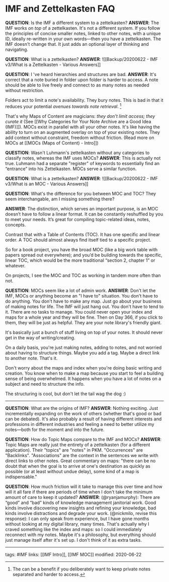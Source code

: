 # IMF and Zettelkasten FAQ
**QUESTION**: Is the IMF a different system to a zettelkasten?
**ANSWER**: The IMF works *on top* of a zettelkasten.  It's not a different system. If you follow the principles of concise smaller notes, linked to other notes, with a unique ID, ideally re-written in your own words—then you have a zettelkasten. The IMF doesn't change that. It just adds an optional layer of thinking and navigating.

**QUESTION**: What is a zettelkasten?
**ANSWER**: ![[Backup/20200622 - IMF v3/What is a Zettelkasten - Various Answers]]

**QUESTION**: I 've heard hierarchies and structures are bad.
**ANSWER**: It's correct that a note buried in folder upon folder is harder to access. A note should be able to live freely and connect to as many notes as needed without restriction.

Folders act to limit a note's availability. They bury notes. This is bad in that it reduces your potential *avenues towards note retrieval*. [^1]

That's why Maps of Content are magicians: *they don't limit access; they curate it* (See [[Why Categories for Your Note Archive are a Good Idea (IMF)]]). MOCs exist in parallel with all your other notes. It's like having the ability to turn on an augmented overlay on top of your existing notes. They add context without constraint, freedom without friction. (Read more on MOCs at [[MOCs (Maps of Content) - Intro]])


**QUESTION**: Wasn't Luhmann's zettelkasten without any categories to classify notes, whereas the IMF uses MOCs?
**ANSWER**: This is actually not true. Luhmann had a separate "register" of keywords to essentially find an “entrance” into his Zettelkasten. MOCs serve a similar function.

**QUESTION**: What is a zettelkasten?
**ANSWER**: ![[Backup/20200622 - IMF v3/What is an MOC - Various Answers]]

**QUESTION**: What's the difference for you between MOC and TOC? They seem interchangable, am I missing something there?

**ANSWER**: The distinction, which serves an important purpose, is an MOC doesn’t have to follow a linear format. It can be constantly reshuffled by you to meet your needs. It’s great for compiling topic-related ideas, notes, concepts.

Contrast that with a Table of Contents (TOC). It has one specific and linear order. A TOC should almost always find itself tied to a specific project. 

So for a book project, you have the broad MOC (like a big work table with papers spread out everywhere); and you’d be building towards the specific, linear TOC, which would be the more traditional “section 2, chapter 1” or whatever.

On projects, I see the MOC and TOC as working in tandem more often than not.

**QUESTION**: MOCs seem like a lot of admin work.
**ANSWER**: Don't let the IMF, MOCs or anything become an "I have to" situation. You don't have to do anything. You don't have to make any map. Just go about your business of making notes for life. The IMF will just hang out. You don't have to tend to it. There are no tasks to manage. You could never open your index and maps for a whole year and they will be fine. Then on Day 366, if you click to them, they will be just as helpful. They are your note library's friendly giant.  

It's basically just a bunch of stuff living on top of your notes. It should never get in the way of writing/creating. 

On a daily basis, you're just making notes, adding to notes, and not worried about having to structure things. Maybe you add a tag. Maybe a direct link to another note. That's it.

Don't worry about the maps and index when you're doing basic writing and creation. You know when to make a map because you start to feel a building sense of being overwhelmed. It happens when you have a lot of notes on a subject and need to structure the info.

The structuring is cool, but don't let the tail wag the dog :)

---

**QUESTION**: What are the origins of IMF? 
**ANSWER**: Nothing exciting. Just incrementally expanding on the work of others (whether that's good or bad can be debated). It's also probably a result of having different interests and professions in different industries and feeling a need to better utilize my notes—both for the moment and into the future.

**QUESTION**: How do Topic Maps compare to the IMF and MOCs?
**ANSWER**: Topic Maps are really just the entirety of a zettelkasten (for a different application). Their "topics" are "notes" in PKM. "Occurrences" are "Backlinks". "Associations" are the context in the sentences we write with direct links to other notes. Great commentary on maps: "there can be no doubt that when the goal is to arrive at one's destination as quickly as possible (or at least without undue delay), some kind of a map is indispensable."

**QUESTION**: How much friction will it take to manage this over time and how will it all fare if there are periods of time when I don't take the minimum amount of care to keep it updated?
**ANSWER**: (@ryanjamurphy): There are “good” and “bad” kinds of knowledge management janitorial work. Good kinds involve discovering new insights and refining your knowledge, bad kinds involve distractions and degrade your work.
(@nickmilo, revise this response): I can only speak from experience, but I have gone months without looking at my digital library, many times. That's actually why I craved something like the index and maps: so I could immediately reconnect with my notes. Maybe it's a philosophy, but everything should just manage itself after it's set up. I don't think of it as extra tasks.

---
tags: #IMF
links: [[IMF Intro]], [[IMF MOC]]
modified: 2020-06-22

[^1]: The can be a benefit if you deliberately want to keep private notes separated and harder to access. 